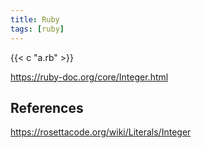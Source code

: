 ```yaml
---
title: Ruby
tags: [ruby]
---
```


{{< c "a.rb" >}}

<https://ruby-doc.org/core/Integer.html>

## References

<https://rosettacode.org/wiki/Literals/Integer>
